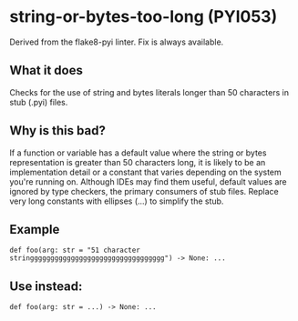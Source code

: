# string-or-bytes-too-long (PYI053)
Derived from the flake8-pyi linter.
Fix is always available.
## What it does
Checks for the use of string and bytes literals longer than 50 characters
in stub (.pyi) files.
## Why is this bad?
If a function or variable has a default value where the string or bytes
representation is greater than 50 characters long, it is likely to be an
implementation detail or a constant that varies depending on the system
you're running on.
Although IDEs may find them useful, default values are ignored by type
checkers, the primary consumers of stub files. Replace very long constants
with ellipses (...) to simplify the stub.
## Example
```
def foo(arg: str = "51 character stringgggggggggggggggggggggggggggggggg") -> None: ...
```
## Use instead:
```
def foo(arg: str = ...) -> None: ...
```